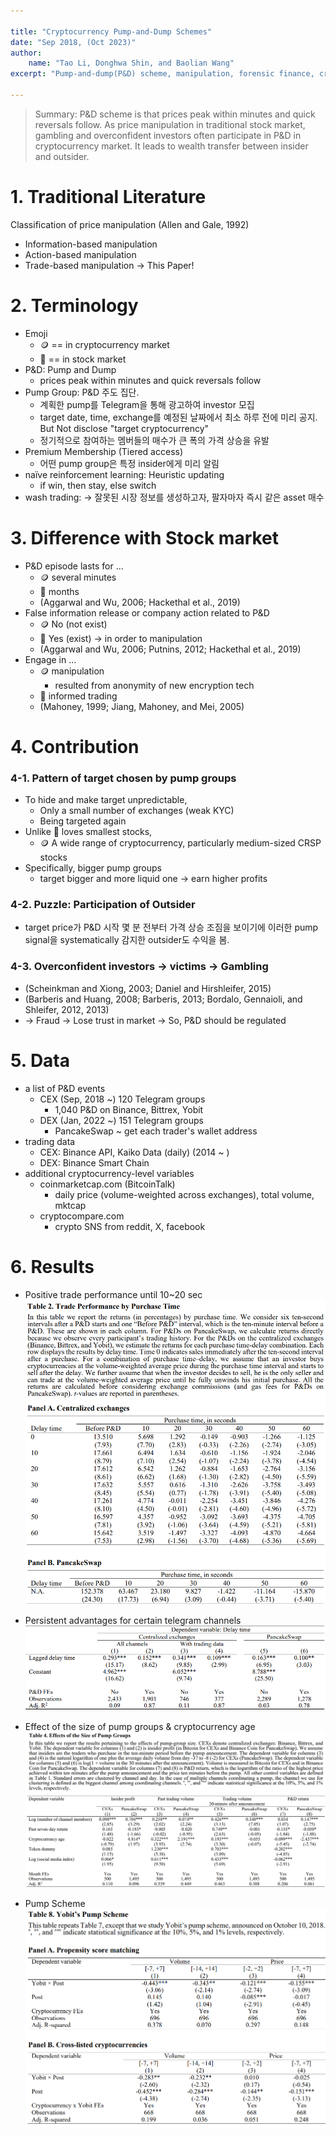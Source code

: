 ```yaml
---

title: "Cryptocurrency Pump-and-Dump Schemes"
date: "Sep 2018, (Oct 2023)"
author:
	name: "Tao Li, Donghwa Shin, and Baolian Wang"
excerpt: "Pump-and-dump(P&D) scheme, manipulation, forensic finance, cryptocurrency, overconfidence, gambling"

---
```


> Summary: P&D scheme is that prices peak within minutes and quick reversals follow. As price manipulation in traditional stock market, gambling and overconfident investors often participate in P&D in cryptocurrency market. It leads to wealth transfer between insider and outsider.

# 1. Traditional Literature

Classification of price manipulation (Allen and Gale, 1992)

- Information-based manipulation
- Action-based manipulation
- Trade-based manipulation -> This Paper!

# 2. Terminology

- Emoji
  - 🪙 == in cryptocurrency market
  - 📜 == in stock market
- P&D: Pump and Dump
  - prices peak within minutes and quick reversals follow
- Pump Group: P&D 주도 집단.
  - 계획한 pump를 Telegram을 통해 광고하여 investor 모집
  - target date, time, exchange를 예정된 날짜에서 최소 하루 전에 미리 공지. But Not disclose "target cryptocurrency"
  - 정기적으로 참여하는 멤버들의 매수가 큰 폭의 가격 상승을 유발
- Premium Membership (Tiered access)
  - 어떤 pump group은 특정 insider에게 미리 알림
- naïve reinforcement learning: Heuristic updating
  - if win, then stay, else switch
- wash trading: -> 잘못된 시장 정보를 생성하고자, 팔자마자 즉시 같은 asset 매수

# 3. Difference with Stock market

- P&D episode lasts for ...
  - 🪙 several minutes
  - 📜 months
  - (Aggarwal and Wu, 2006; Hackethal et al., 2019)
- False information release or company action related to P&D
  - 🪙 No (not exist)
  - 📜 Yes (exist) -> in order to manipulation
  - (Aggarwal and Wu, 2006; Putnins, 2012; Hackethal et al., 2019)
- Engage in ...
  - 🪙 manipulation
    - resulted from anonymity of new encryption tech
  - 📜 informed trading
  - (Mahoney, 1999; Jiang, Mahoney, and Mei, 2005)

# 4. Contribution

### 4-1. Pattern of target chosen by pump groups

- To hide and make target unpredictable,
  - Only a small number of exchanges (weak KYC)
  - Being targeted again
- Unlike 📜 loves smallest stocks,
  - 🪙 A wide range of cryptocurrency, particularly medium-sized CRSP stocks
- Specifically, bigger pump groups
  - target bigger and more liquid one -> earn higher profits

### 4-2. Puzzle: Participation of Outsider

- target price가 P&D 시작 몇 분 전부터 가격 상승 조짐을 보이기에 이러한 pump signal을 systematically 감지한 outsider도 수익을 봄.

### 4-3. Overconfident investors -> victims -> Gambling

- (Scheinkman and Xiong, 2003; Daniel and Hirshleifer, 2015)
- (Barberis and Huang, 2008; Barberis, 2013; Bordalo, Gennaioli, and Shleifer, 2012, 2013)
- -> Fraud -> Lose trust in market -> So, P&D should be regulated

# 5. Data

- a list of P&D events
  - CEX (Sep, 2018 ~) 120 Telegram groups
    - 1,040 P&D on Binance, Bittrex, Yobit
  - DEX (Jan, 2022 ~) 151 Telegram groups
    - PancakeSwap ~ get each trader's wallet address
- trading data
  - CEX: Binance API, Kaiko Data (daily) (2014 ~ )
  - DEX: Binance Smart Chain
- additional cryptocurrency-level variables
  - coinmarketcap.com (BitcoinTalk)
    - daily price (volume-weighted across exchanges), total volume, mktcap
  - cryptocompare.com
    - crypto SNS from reddit, X, facebook

# 6. Results

- Positive trade performance until 10~20 sec
  ![alt text](./resource/image.png)

- Persistent advantages for certain telegram channels
  ![alt text](./resource/image1.png)

- Effect of the size of pump groups & cryptocurrency age
  ![alt text](./resource/image2.png)

- Pump Scheme
  ![alt text](./resource/image3.png)
